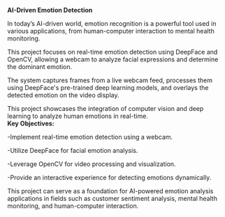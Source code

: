 **AI-Driven Emotion Detection**

In today’s AI-driven world, emotion recognition is a powerful tool used in various applications, from human-computer interaction to mental health monitoring. 

This project focuses on real-time emotion detection using DeepFace and OpenCV, allowing a webcam to analyze facial expressions and determine the dominant emotion.

The system captures frames from a live webcam feed, processes them using DeepFace's pre-trained deep learning models, and overlays the detected emotion on the video display. 

This project showcases the integration of computer vision and deep learning to analyze human emotions in real-time.  
 **Key Objectives:**
 
-Implement real-time emotion detection using a webcam.

-Utilize DeepFace for facial emotion analysis. 

-Leverage OpenCV for video processing and visualization. 

-Provide an interactive experience for detecting emotions dynamically.  

This project can serve as a foundation for AI-powered emotion analysis applications in fields such as customer sentiment analysis, mental health monitoring, 
and human-computer interaction.
